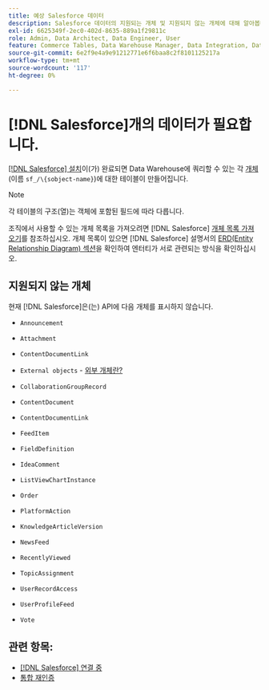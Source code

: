 ```yaml
---
title: 예상 Salesforce 데이터
description: Salesforce 데이터의 지원되는 개체 및 지원되지 않는 개체에 대해 알아봅니다.
exl-id: 6625349f-2ec0-402d-8635-889a1f29811c
role: Admin, Data Architect, Data Engineer, User
feature: Commerce Tables, Data Warehouse Manager, Data Integration, Data Import/Export
source-git-commit: 6e2f9e4a9e91212771e6f6baa8c2f8101125217a
workflow-type: tm+mt
source-wordcount: '117'
ht-degree: 0%

---
```


# [!DNL Salesforce]개의 데이터가 필요합니다.

[[!DNL Salesforce] 설치](../integrations/salesforce.md)이(가) 완료되면 Data Warehouse에 쿼리할 수 있는 각 [개체](https://developer.salesforce.com/docs/atlas.en-us.object_reference.meta/object_reference/sforce_api_objects_concepts.htm)(이름 `sf_/\{sobject-name}`)에 대한 테이블이 만들어집니다.

>[!NOTE]
>
>각 테이블의 구조(열)는 객체에 포함된 필드에 따라 다릅니다.

조직에서 사용할 수 있는 개체 목록을 가져오려면 [!DNL Salesforce] [개체 목록 가져오기](https://developer.salesforce.com/docs/atlas.en-us.api_rest.meta/api_rest/dome_describeGlobal.htm)를 참조하십시오. 개체 목록이 있으면 [!DNL Salesforce] 설명서의 [ERD(Entity Relationship Diagram) 섹션](https://developer.salesforce.com/docs/atlas.en-us.object_reference.meta/object_reference/sforce_api_erd_knowledge.htm)을 확인하여 엔터티가 서로 관련되는 방식을 확인하십시오.

## 지원되지 않는 개체

현재 [!DNL Salesforce]은(는) API에 다음 개체를 표시하지 않습니다.

* `Announcement`
* `Attachment`
* `ContentDocumentLink`
* `External objects` - [외부 개체란?](https://developer.salesforce.com/docs/atlas.en-us.object_reference.meta/object_reference/sforce_api_objects_external_objects.htm)
* `CollaborationGroupRecord`
* `ContentDocument`
* `ContentDocumentLink`
* `FeedItem`
* `FieldDefinition`
* `IdeaComment`
* `ListViewChartInstance`
* `Order`
* `PlatformAction`

* `KnowledgeArticleVersion`
* `NewsFeed`
* `RecentlyViewed`
* `TopicAssignment`
* `UserRecordAccess`
* `UserProfileFeed`
* `Vote`

## 관련 항목:

* [ [!DNL Salesforce] 연결 중](../integrations/salesforce.md)
* [통합 재인증](https://experienceleague.adobe.com/docs/commerce-knowledge-base/kb/how-to/mbi-reauthenticating-integrations.html)
